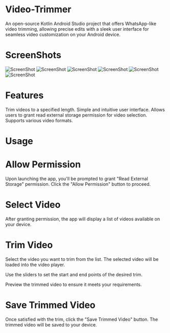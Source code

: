 # Video-Trimmer
An open-source Kotlin Android Studio project that offers WhatsApp-like video trimming, allowing precise edits with a sleek user interface for seamless video customization on your Android device.

# ScreenShots
![ScreenShot](https://github.com/UmairOye/Video-Trimmer/blob/main/screenshots/Screenshot_20231009-124711.png)
![ScreenShot](https://github.com/UmairOye/Video-Trimmer/blob/main/screenshots/Screenshot_20231009-124720.png)
![ScreenShot](https://github.com/UmairOye/Video-Trimmer/blob/main/screenshots/Screenshot_20231009-124711.png)
![ScreenShot](https://github.com/UmairOye/Video-Trimmer/blob/main/screenshots/Screenshot_20231009-124738.png)
![ScreenShot](https://github.com/UmairOye/Video-Trimmer/blob/main/screenshots/Screenshot_20231009-124744.png)
![ScreenShot](https://github.com/UmairOye/Video-Trimmer/blob/main/screenshots/Screenshot_20231009-124755.png)

# Features
Trim videos to a specified length.
Simple and intuitive user interface.
Allows users to grant read external storage permission for video selection.
Supports various video formats.

# Usage
# Allow Permission

Upon launching the app, you'll be prompted to grant "Read External Storage" permission. Click the "Allow Permission" button to proceed.
# Select Video

After granting permission, the app will display a list of videos available on your device.
# Trim Video

Select the video you want to trim from the list. The selected video will be loaded into the video player.

Use the sliders to set the start and end points of the desired trim.

Preview the trimmed video to ensure it meets your requirements.

# Save Trimmed Video

Once satisfied with the trim, click the "Save Trimmed Video" button. The trimmed video will be saved to your device.
